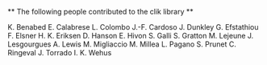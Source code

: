 ** The following people contributed to the clik library **

K. Benabed
E. Calabrese
L. Colombo
J.-F. Cardoso
J. Dunkley
G. Efstathiou
F. Elsner
H. K. Eriksen
D. Hanson
E. Hivon
S. Galli
S. Gratton
M. Lejeune
J. Lesgourgues
A. Lewis
M. Migliaccio
M. Millea
L. Pagano
S. Prunet
C. Ringeval
J. Torrado
I. K. Wehus
